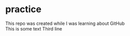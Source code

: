 # practice
This repo was created while I was learning about GitHub
<br>
This is some text
Third line